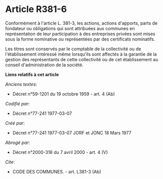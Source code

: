 # Article R381-6

Conformément à l'article L. 381-3, les actions, actions d'apports, parts de fondateur ou obligations qui sont attribuées aux
communes en représentation de leur participation à des entreprises privées sont mises sous la forme nominative ou
représentées par des certificats nominatifs.

Les titres sont conservés par le comptable de la collectivité ou de l'établissement intéressé même lorsqu'ils sont affectés à
la garantie de la gestion des représentants de cette collectivité ou de cet établissement au conseil d'administration de la
société.

**Liens relatifs à cet article**

_Anciens textes_:

  - Décret n°59-1201 du 19 octobre 1959 - art. 4 (Ab)

_Codifié par_:

  - Décret n°77-241 1977-03-07

_Créé par_:

  - Décret n°77-241 1977-03-07 JORF et JONC 18 Mars 1977

_Abrogé par_:

  - Décret n°2000-318 du 7 avril 2000 - art. 4 (V)

_Cite_:

  - CODE DES COMMUNES. - art. L381-3 (Ab)
